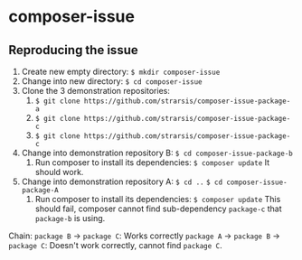 # composer-issue

## Reproducing the issue

1. Create new empty directory:
`$ mkdir composer-issue`
2. Change into new directory:
`$ cd composer-issue`
3. Clone the 3 demonstration repositories:
    1. `$ git clone https://github.com/strarsis/composer-issue-package-a`
    2. `$ git clone https://github.com/strarsis/composer-issue-package-c`
    3. `$ git clone https://github.com/strarsis/composer-issue-package-c`
4. Change into demonstration repository B:
`$ cd composer-issue-package-b`
    1. Run composer to install its dependencies:
`$ composer update`
It should work.
6. Change into demonstration repository A:
`$ cd ..`
`$ cd composer-issue-package-A`
    1. Run composer to install its dependencies:
`$ composer update`
This should fail, composer cannot find sub-dependency `package-c` that `package-b` is using.

Chain:
`package B` -> `package C`: Works correctly
`package A` -> `package B` -> `package C`: Doesn't work correctly, cannot find `package C`.
